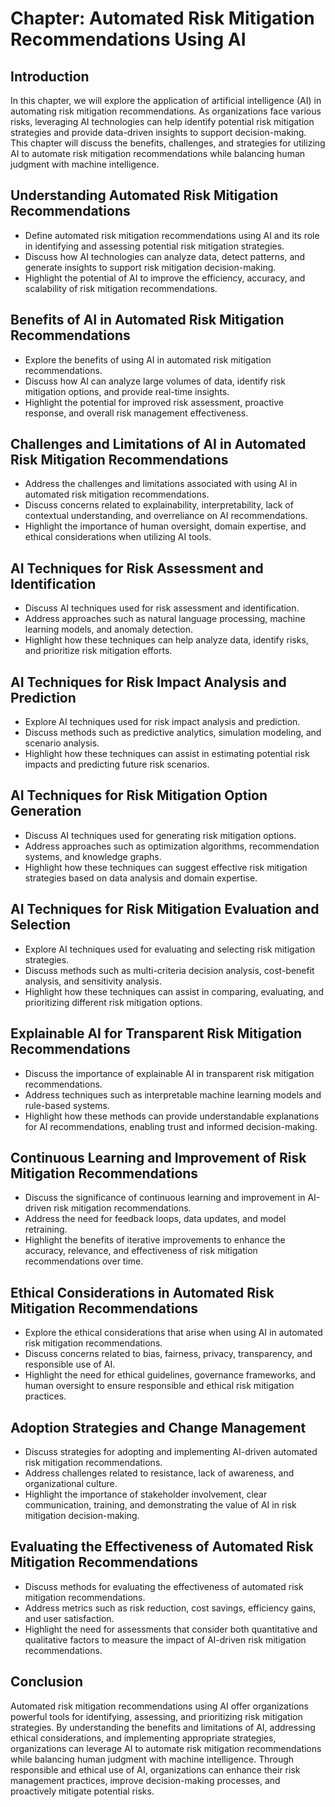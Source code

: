 Chapter: Automated Risk Mitigation Recommendations Using AI
===========================================================

Introduction
------------

In this chapter, we will explore the application of artificial intelligence (AI) in automating risk mitigation recommendations. As organizations face various risks, leveraging AI technologies can help identify potential risk mitigation strategies and provide data-driven insights to support decision-making. This chapter will discuss the benefits, challenges, and strategies for utilizing AI to automate risk mitigation recommendations while balancing human judgment with machine intelligence.

Understanding Automated Risk Mitigation Recommendations
-------------------------------------------------------

* Define automated risk mitigation recommendations using AI and its role in identifying and assessing potential risk mitigation strategies.
* Discuss how AI technologies can analyze data, detect patterns, and generate insights to support risk mitigation decision-making.
* Highlight the potential of AI to improve the efficiency, accuracy, and scalability of risk mitigation recommendations.

Benefits of AI in Automated Risk Mitigation Recommendations
-----------------------------------------------------------

* Explore the benefits of using AI in automated risk mitigation recommendations.
* Discuss how AI can analyze large volumes of data, identify risk mitigation options, and provide real-time insights.
* Highlight the potential for improved risk assessment, proactive response, and overall risk management effectiveness.

Challenges and Limitations of AI in Automated Risk Mitigation Recommendations
-----------------------------------------------------------------------------

* Address the challenges and limitations associated with using AI in automated risk mitigation recommendations.
* Discuss concerns related to explainability, interpretability, lack of contextual understanding, and overreliance on AI recommendations.
* Highlight the importance of human oversight, domain expertise, and ethical considerations when utilizing AI tools.

AI Techniques for Risk Assessment and Identification
----------------------------------------------------

* Discuss AI techniques used for risk assessment and identification.
* Address approaches such as natural language processing, machine learning models, and anomaly detection.
* Highlight how these techniques can help analyze data, identify risks, and prioritize risk mitigation efforts.

AI Techniques for Risk Impact Analysis and Prediction
-----------------------------------------------------

* Explore AI techniques used for risk impact analysis and prediction.
* Discuss methods such as predictive analytics, simulation modeling, and scenario analysis.
* Highlight how these techniques can assist in estimating potential risk impacts and predicting future risk scenarios.

AI Techniques for Risk Mitigation Option Generation
---------------------------------------------------

* Discuss AI techniques used for generating risk mitigation options.
* Address approaches such as optimization algorithms, recommendation systems, and knowledge graphs.
* Highlight how these techniques can suggest effective risk mitigation strategies based on data analysis and domain expertise.

AI Techniques for Risk Mitigation Evaluation and Selection
----------------------------------------------------------

* Explore AI techniques used for evaluating and selecting risk mitigation strategies.
* Discuss methods such as multi-criteria decision analysis, cost-benefit analysis, and sensitivity analysis.
* Highlight how these techniques can assist in comparing, evaluating, and prioritizing different risk mitigation options.

Explainable AI for Transparent Risk Mitigation Recommendations
--------------------------------------------------------------

* Discuss the importance of explainable AI in transparent risk mitigation recommendations.
* Address techniques such as interpretable machine learning models and rule-based systems.
* Highlight how these methods can provide understandable explanations for AI recommendations, enabling trust and informed decision-making.

Continuous Learning and Improvement of Risk Mitigation Recommendations
----------------------------------------------------------------------

* Discuss the significance of continuous learning and improvement in AI-driven risk mitigation recommendations.
* Address the need for feedback loops, data updates, and model retraining.
* Highlight the benefits of iterative improvements to enhance the accuracy, relevance, and effectiveness of risk mitigation recommendations over time.

Ethical Considerations in Automated Risk Mitigation Recommendations
-------------------------------------------------------------------

* Explore the ethical considerations that arise when using AI in automated risk mitigation recommendations.
* Discuss concerns related to bias, fairness, privacy, transparency, and responsible use of AI.
* Highlight the need for ethical guidelines, governance frameworks, and human oversight to ensure responsible and ethical risk mitigation practices.

Adoption Strategies and Change Management
-----------------------------------------

* Discuss strategies for adopting and implementing AI-driven automated risk mitigation recommendations.
* Address challenges related to resistance, lack of awareness, and organizational culture.
* Highlight the importance of stakeholder involvement, clear communication, training, and demonstrating the value of AI in risk mitigation decision-making.

Evaluating the Effectiveness of Automated Risk Mitigation Recommendations
-------------------------------------------------------------------------

* Discuss methods for evaluating the effectiveness of automated risk mitigation recommendations.
* Address metrics such as risk reduction, cost savings, efficiency gains, and user satisfaction.
* Highlight the need for assessments that consider both quantitative and qualitative factors to measure the impact of AI-driven risk mitigation recommendations.

Conclusion
----------

Automated risk mitigation recommendations using AI offer organizations powerful tools for identifying, assessing, and prioritizing risk mitigation strategies. By understanding the benefits and limitations of AI, addressing ethical considerations, and implementing appropriate strategies, organizations can leverage AI to automate risk mitigation recommendations while balancing human judgment with machine intelligence. Through responsible and ethical use of AI, organizations can enhance their risk management practices, improve decision-making processes, and proactively mitigate potential risks.
